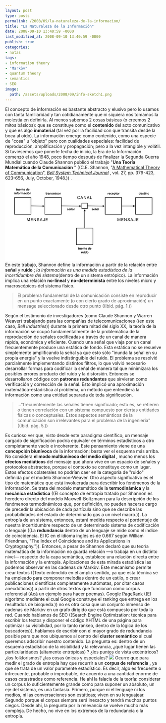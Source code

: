 ```yaml
---
layout: post
type: posts
permalink: /2008/09/la-naturaleza-de-la-informacion/
title: "La Naturaleza de la Información"
date: 2008-09-10 13:40:59 -0000
last_modified_at: 2008-09-10 13:40:59 -0000
publish: true
categories:
- notas
tags:
- information theory
- "Markòv"
- quantum theory
- semantics
- SEO
image:
  path: /assets/uploads/2008/09/info-sketch1.png
---
```

 El concepto de información es bastante abstracto y elusivo pero lo usamos con tanta familiaridad y tan cotidianamente que ni siquiera nos tomamos la molestia en definirla. Al menos sabemos 2 cosas básicas (o creemos 2 mitos básicos): que se constituye como el **contenido** del acto comunicativo y que es algo **inmaterial** (tal vez por la facilidad con que transita desde la boca al oído). La información emerge como contenido, como una especie de "cosa" u "objeto" pero con cualidades especiales: facilidad de reproducción, amplificación y propagación; pero a la vez intangible y volátil. Si tuviésemos que ponerle fecha de inicio, la Era de la Información comenzó el año 1948, poco tiempo después de finalizar la Segunda Guerra Mundial cuando Claude Shannon publicó el trabajo "**Una Teoría Matemática de la Comunicación** " ((C.E. Shannon, "[A Mathematical Theory of Communication](http://plan9.bell-labs.com/cm/ms/what/shannonday/shannon1948.pdf "http://plan9.bell-labs.com/cm/ms/what/shannonday/shannon1948.pdf")", _[Bell System Technical Journal](http://www.alcatel-lucent.com/wps/portal/!ut/p/kcxml/04_Sj9SPykssy0xPLMnMz0vM0Y_QjzKLd4w3MTfVL8h2VAQAYbZ-ZQ!!?LMSG_CABINET=Bell_Labs&LMSG_CONTENT_FILE=Resources/Bell_Labs_Technical_Journal.xml "Bell System Technical Journal")_ , vol. 27, pp. 379-423, 623-656, July, October, 1948.)) . [![Diagrama esquemático general de los sistemas de comunicación \(copiado sin permiso\) de Claude Shannon, 1948.](/assets/uploads/2008/09/esquema-informacion1.png)](/assets/uploads/2008/09/esquema-informacion1.png) En este trabajo, Shannon define la información a partir de la relación entre **señal** y **ruido** ; _la información es una medida estadística de la incertidumbre del sistema_(dentro de un sistema entrópico). La información implica una relación **no-lineal** y **no-determinista** entre los niveles micro y macroscópicos del sistema físico.

> El problema fundamental de la comunicación consiste en reproducir en un punto exactamente (o con cierto grado de aproximación) un mensage seleccionado desde otro punto ((Ibid. pág. 1.))

Según el testimonio de investigadores (como Claude Shannon y Warren Weaver) trabajando para las compañias de telecomunicaciones ((en este caso, _Bell Industries_)) durante la primera mitad del siglo XX, la teoría de la información se ocupó fundamentalmente de la problemática de la reproducción de señales codificadas a través de un canal de manera rápida, económica y eficiente. Cuando una señal que viaja por un canal frecuentemente produce una estática de fondo. Esta estática no se resuelve simplemente amplificando la señal ya que esto sólo "inunda la señal en su propia energía" y la vuelve indistinguible del ruido. El problema se resolvió parcialmente implementando distintos filtros, lo que volvió necesario desarrollar formas para codificar la señal de manera tal que minimizara los posibles errores producto del ruído y la distorsión. Entonces se desarrollaron códigos con **patrones redundantes** que sirvieran como verificación y corrección de la señal. Esto implicó una aproximación matemática-estadística al problema, un método que entendiera la información como una entidad separada de toda significación.

> ..."frecuentemente las señales tienen significado; esto es, se refieren o tienen correlación con un sistema compuesto por ciertas entidades físicas o conceptuales. Estos aspectos semánticos de la comunicación son irrelevantes para el problema de la ingeniería" ((Ibid. pág. 5.))

Es curioso ver que, visto desde este paradigma científico, un mensaje cargado de significación podría equivaler en términos estadísticos a otro completamente vacío e incoherente. Este pensamiento viene de una **concepción biunívoca** de la información; basta ver el esquema más arriba. No considera **el modo multiunívoco del medio digital** , mucho menos los **efectos mediáticos** del mensaje que ahora vive en un espacio de señales y protocolos abstractos, porque el contexto se constituye como un lugar. Estos efectos colaterales no podrían caer en la categoría de "ruido" definida por el modelo Shannon-Weaver. Otro aspecto significativo es el tipo de matemática que está involucrada para describir los fenómenos de la información. Se trata del modelo matemático de la **termodinámica** y la **mecánica estadística** ((El concepto de entropía tratado por Shannon es heredero directo del modelo Maxwell-Boltzmann para la descripción de los fenómenos termodinámicos que, por definición, no pueden hacerse cargo de precedir la ubicación de cada partícula sino que se describe las probabilidades del estado de determinado gas a un nivel macro.)). La entropía de un sistema, entonces, estará medida respecto al pordentaje de nuestra incertidumbre respecto de un determinado sistema de codificación o lenguaje ((La **redundancia** dentro de un lenguaje se mide como el índice de coincidencia. El IC en el idioma inglés es de 0.667 según William Friendman, "The Index of Coincidence and its Applications in Cryptography.")). Entonces, a pesar de Shannon declaró que su teoría matemática de la información no guarda relación —o trabaja en un distinto nivel— respecto de la capa semántica, establece una relación directa entre la información y la entropía. Aplicaciones de esta mirada estadística las podemos observar en las cadenas de Markòv. Este mecanismo permite crear textos ((Texto entendido en el amplio sentido, ya que esta técnica se ha empleado para componer melodías dentro de un estilo, o crear publicaciones científicas completamente autómatas, por citar casos anecdóticos)) a partir de otros textos que funcionan como corpus referencial ([Acá](http://www.eskimo.com/~rstarr/poormfa/markov.html "Generador de textos mediante cadenas de Markòv \(inglés\)") un ejemplo para hacer poemas). Google [PageRank](http://es.wikipedia.org/wiki/PageRank "definición en Wikipedia") ((El algoritmo mediante el cual Google construye el ranking que entrega en los resultados de bísqueda.)) no es otra cosa que un conjunto inmenso de cadenas de Markòv en un grafo dirigido que está compuesto por toda la red. Cuando hablamos de SEO ((Search Engine Optimization: técnica para escribir los textos y disponer el código XHTML de una página para optimizar su visibilidad, por lo tanto rankeo, dentro de la lógica de los buscadores)), hablamos de escribir con el mayor grado de redundancia posible para que nos ubiquemos al centro del **cluster semántico** al cual queremos adscribir nuestro contenido. La pregunta es: dentro de un esquema estadístico de la visibilidad y la relevancia, ¿qué lugar tienen las particularidades (altamente entrópicas) ? ¿los puntos de vista excéntricos? ¿los folklorismos? ¿las cosas únicas y especiales? ![](/assets/uploads/2006/07/stars.png) Ocurre que para medir el grado de entropía hay que recurrir a un **corpus de referencia** , ya que se trata de un valor puramente estadístico. Es decir, algo es frecuente o infrecuente, probable o improbable, de acuerdo a una cantidad enorme de casos catastrados como referencia. He ahí la falacia de la teoría: considerar un corpus lo suficientemente grande como para suponer un absoluto, un eje del sistema, es una fantasía. Primero, porque ni el lenguaje ni los medios, ni las conversaciones son estáticas; viven en su lenguajear. Segundo porque el corpus siempre será inexacto y tendrá muchos puntos ciegos. Desde ahí, la pregunta por la relevancia se vuelve mucho más compleja. De hecho, no vive en los extremos de la redundancia o la entropía.
